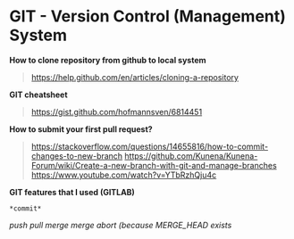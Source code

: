 # GIT - Version Control (Management) System

**How to clone repository from github to local system**
> https://help.github.com/en/articles/cloning-a-repository

**GIT cheatsheet**
> https://gist.github.com/hofmannsven/6814451

**How to submit your first pull request?**
> https://stackoverflow.com/questions/14655816/how-to-commit-changes-to-new-branch
> https://github.com/Kunena/Kunena-Forum/wiki/Create-a-new-branch-with-git-and-manage-branches
> https://www.youtube.com/watch?v=YTbRzhQju4c

**GIT features that I used (GITLAB)**

    *commit*
*push*
*pull*
*merge*
*merge abort (because MERGE_HEAD exists*


